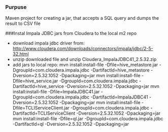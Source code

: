 ### Purpuse
Maven project for creating a jar, that accepts a SQL query and dumps the result to CSV file 

###Instal Impala JDBC jars from Cloudera to the local m2 repo
- download impala jdbc driver from: http://www.cloudera.com/downloads/connectors/impala/jdbc/2-5-32.html
- unzip downloaded file and unzip Cloudera_ImpalaJDBC41_2.5.32.zip 
- add jars to local repo:
mvn install:install-file -Dfile=hive_metastore.jar -DgroupId=com.cloudera.impala.jdbc -DartifactId=hive_metastore -Dversion=2.5.32.1052 -Dpackaging=jar
mvn install:install-file -Dfile=hive_service.jar -DgroupId=com.cloudera.impala.jdbc -DartifactId=hive_service -Dversion=2.5.32.1052 -Dpackaging=jar
mvn install:install-file -Dfile=ImpalaJDBC41.jar -DgroupId=com.cloudera.impala.jdbc -DartifactId=ImpalaJDBC41 -Dversion=2.5.32.1052 -Dpackaging=jar
mvn install:install-file -Dfile=TCLIServiceClient.jar -DgroupId=com.cloudera.impala.jdbc -DartifactId=TCLIServiceClient -Dversion=2.5.32.1052 -Dpackaging=jar
mvn install:install-file -Dfile=ql.jar -DgroupId=com.cloudera.impala.jdbc -DartifactId=ql -Dversion=2.5.32.1052 -Dpackaging=jar
